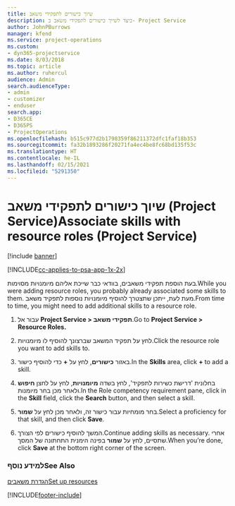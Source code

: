```yaml
---
title: שיוך כישורים לתפקידי משאב
description: כיצד לשייך כישורים לתפקידי משאב ב- Project Service
author: JohnPBurrows
manager: kfend
ms.service: project-operations
ms.custom:
- dyn365-projectservice
ms.date: 8/03/2018
ms.topic: article
ms.author: ruhercul
audience: Admin
search.audienceType:
- admin
- customizer
- enduser
search.app:
- D365CE
- D365PS
- ProjectOperations
ms.openlocfilehash: b515c977d2b1798359f86211372dfc1faf18b353
ms.sourcegitcommit: fa32b1893286f20271fa4ec4be8fc68bd135f53c
ms.translationtype: HT
ms.contentlocale: he-IL
ms.lasthandoff: 02/15/2021
ms.locfileid: "5291350"
---
```

# <a name="associate-skills-with-resource-roles-project-service"></a><span data-ttu-id="c8119-103">שיוך כישורים לתפקידי משאב (Project Service)</span><span class="sxs-lookup"><span data-stu-id="c8119-103">Associate skills with resource roles (Project Service)</span></span>

[!include [banner](../includes/psa-now-project-operations.md)]

[!INCLUDE[cc-applies-to-psa-app-1x-2x](../includes/cc-applies-to-psa-app-1x-2x.md)]

<span data-ttu-id="c8119-104">בעת הוספת תפקידי משאבים, בוודאי כבר שייכת אליהם מיומנויות מסוימות.</span><span class="sxs-lookup"><span data-stu-id="c8119-104">While you were adding resource roles, you probably already associated some skills to them.</span></span> <span data-ttu-id="c8119-105">מעת לעת, ייתכן שתצטרך להוסיף מיומנויות נוספות לתפקיד משאב.</span><span class="sxs-lookup"><span data-stu-id="c8119-105">From time to time, you might need to add additional skills to a resource role.</span></span>  
  
1.  <span data-ttu-id="c8119-106">עבור אל **Project Service > תפקידי משאב**.</span><span class="sxs-lookup"><span data-stu-id="c8119-106">Go to **Project Service > Resource Roles.**</span></span>  
  
2.  <span data-ttu-id="c8119-107">לחץ על תפקיד המשאב שברצונך להוסיף לו מיומנויות.</span><span class="sxs-lookup"><span data-stu-id="c8119-107">Click the resource role you want to add skills to.</span></span>  
  
3.  <span data-ttu-id="c8119-108">באזור **כישורים**, לחץ על **+** כדי להוסיף כישור.</span><span class="sxs-lookup"><span data-stu-id="c8119-108">In the **Skills** area, click **+** to add a skill.</span></span>  
  
4.  <span data-ttu-id="c8119-109">בחלונית 'דרישת כשירות לתפקיד‬', לחץ בשדה **מיומנויות**, לחץ על לחצן **חיפוש** ולאחר מכן בחר מיומנות.</span><span class="sxs-lookup"><span data-stu-id="c8119-109">In the Role competency requirement pane, click in the **Skill** field, click the **Search** button,  and then select a skill.</span></span>  
  
5.  <span data-ttu-id="c8119-110">בחר מומחיות עבור כישור זה, ולאחר מכן לחץ על **שמור**.</span><span class="sxs-lookup"><span data-stu-id="c8119-110">Select a proficiency for that skill, and then click **Save**.</span></span>  
  
6.  <span data-ttu-id="c8119-111">המשך להוסיף כישורים לפי הצורך.</span><span class="sxs-lookup"><span data-stu-id="c8119-111">Continue adding skills as necessary.</span></span> <span data-ttu-id="c8119-112">אחרי שתסיים, לחץ על **שמור** בפינה הימנית התחתונה של המסך.</span><span class="sxs-lookup"><span data-stu-id="c8119-112">When you’re done, click **Save** at the bottom right corner of the screen.</span></span>  
  
### <a name="see-also"></a><span data-ttu-id="c8119-113">למידע נוסף</span><span class="sxs-lookup"><span data-stu-id="c8119-113">See Also</span></span>  
 [<span data-ttu-id="c8119-114">הגדרת משאבים</span><span class="sxs-lookup"><span data-stu-id="c8119-114">Set up resources</span></span>](../psa/set-up-resources.md)


[!INCLUDE[footer-include](../includes/footer-banner.md)]